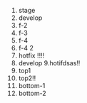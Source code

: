 1. stage 
2. develop
3. f-2
4. f-3
5. f-4
6. f-4 2
7. hotfix !!!!
8. develop
9.hotifdsas!!
10. top1
11. top2!!
12. bottom-1
13. bottom-2